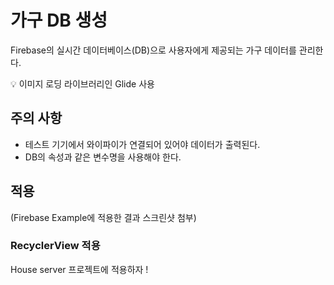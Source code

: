 # 가구 DB 생성
Firebase의 실시간 데이터베이스(DB)으로 사용자에게 제공되는 가구 데이터를 관리한다.

💡 이미지 로딩 라이브러리인 Glide 사용

## 주의 사항
- 테스트 기기에서 와이파이가 연결되어 있어야 데이터가 출력된다.
- DB의 속성과 같은 변수명을 사용해야 한다.

## 적용
(Firebase Example에 적용한 결과 스크린샷 첨부)

### RecyclerView 적용
House server 프로젝트에 적용하자 !
